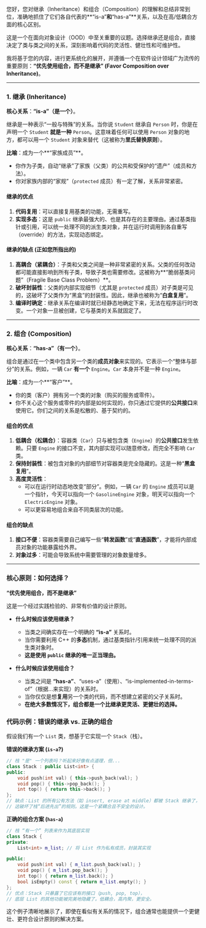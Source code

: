 您好，您对继承（Inheritance）和组合（Composition）的理解和总结非常到位，准确地抓住了它们各自代表的\*\*“is-a”**和**“has-a”\*\*关系，以及在高/低耦合方面的核心区别。

这是一个在面向对象设计（OOD）中至关重要的议题。选择继承还是组合，直接决定了类与类之间的关系，深刻影响着代码的灵活性、健壮性和可维护性。

我将基于您的内容，进行更系统化的展开，并遵循一个在软件设计领域广为流传的重要原则：**“优先使用组合，而不是继承” (Favor Composition over Inheritance)**。

-----

### 1\. 继承 (Inheritance)

**核心关系**：**“is-a”（是一个）**。

继承是一种表示“一般与特殊”的关系。当你说 `Student` 继承自 `Person` 时，你是在声明一个 `Student` **就是一种** `Person`。这意味着任何可以使用 `Person` 对象的地方，都可以用一个 `Student` 对象来替代（这被称为**里氏替换原则**）。

**比喻**：成为一个\*\*“家族成员”\*\*。

  * 你作为子类，自动“继承”了家族（父类）的公共和受保护的“遗产”（成员和方法）。
  * 你对家族内部的“家规”（`protected` 成员）有一定了解，关系非常紧密。

#### 继承的优点

1.  **代码复用**：可以直接复用基类的功能，无需重写。
2.  **实现多态**：这是 `public` 继承最强大的、也是其存在的主要理由。通过基类指针或引用，可以统一处理不同的派生类对象，并在运行时调用到各自重写（override）的方法，实现动态绑定。

#### 继承的缺点 (正如您所指出的)

1.  **高耦合（紧耦合）**：子类和父类之间是一种非常紧密的关系。父类的任何改动都可能直接影响到所有子类，导致子类也需要修改。这被称为\*\*“脆弱基类问题”（Fragile Base Class Problem）\*\*。
2.  **破坏封装性**：父类的内部实现细节（尤其是 `protected` 成员）对子类是可见的，这破坏了父类作为“黑盒”的封装性。因此，继承也被称为“**白盒复用**”。
3.  **编译时确定**：继承关系在编译时就已经静态地确定下来，无法在程序运行时改变。一个对象一旦被创建，它与基类的关系就固定了。

-----

### 2\. 组合 (Composition)

**核心关系**：**“has-a”（有一个）**。

组合是通过在一个类中包含另一个类的**成员对象**来实现的。它表示一个“整体与部分”的关系。例如，一辆 `Car` **有一个** `Engine`。`Car` 本身并不是一种 `Engine`。

**比喻**：成为一个\*\*“客户”\*\*。

  * 你的类（客户）拥有另一个类的对象（购买的服务或零件）。
  * 你不关心这个服务或零件的内部是如何实现的，你只通过它提供的**公共接口**来使用它。你们之间的关系是松散的、基于契约的。

#### 组合的优点

1.  **低耦合（松耦合）**：容器类（`Car`）只与被包含类（`Engine`）的**公共接口**发生依赖。只要 `Engine` 的接口不变，其内部实现可以随意修改，而完全不影响 `Car` 类。
2.  **保持封装性**：被包含对象的内部细节对容器类是完全隐藏的。这是一种“**黑盒复用**”。
3.  **高度灵活性**：
      * 可以在运行时动态地改变“部分”。例如，一辆 `Car` 的 `Engine` 成员可以是一个指针，今天可以指向一个 `GasolineEngine` 对象，明天可以指向一个 `ElectricEngine` 对象。
      * 可以更容易地组合来自不同类层次的功能。

#### 组合的缺点

1.  **接口不便**：容器类需要自己编写一些“**转发函数**”或“**直通函数**”，才能将内部成员对象的功能暴露给外界。
2.  **对象过多**：可能会导致系统中需要管理的对象数量增多。

-----

### 核心原则：如何选择？

**“优先使用组合，而不是继承”**

这是一个经过实践检验的、非常有价值的设计原则。

  * **什么时候应该使用继承？**

      * 当类之间确实存在一个明确的 **“is-a”** 关系时。
      * 当你需要利用 C++ 的**多态**机制，通过基类指针/引用来统一处理不同的派生类对象时。
      * **这是使用 `public` 继承的唯一正当理由。**

  * **什么时候应该使用组合？**

      * 当类之间是 **“has-a”**、“uses-a”（使用）、“is-implemented-in-terms-of”（根据...来实现）的关系时。
      * 当你仅仅是想**复用**另一个类的代码，而不想建立紧密的父子关系时。
      * **在绝大多数情况下，组合都是一个比继承更灵活、更健壮的选择。**

### 代码示例：错误的继承 vs. 正确的组合

假设我们有一个 `List` 类，想基于它实现一个 `Stack`（栈）。

**错误的继承方案 (`is-a`?)**

```cpp
// 栈 "是" 一个列表吗？听起来好像有点道理，但...
class Stack : public List<int> {
public:
    void push(int val) { this->push_back(val); }
    void pop() { this->pop_back(); }
    int top() { return this->back(); }
};
// 缺点：List 的所有公有方法（如 insert, erase at middle）都被 Stack 继承了，
// 这破坏了栈“后进先出”的规则。这是一个紧耦合且不安全的设计。
```

**正确的组合方案 (`has-a`)**

```cpp
// 栈 “有一个” 列表来作为其底层实现
class Stack {
private:
    List<int> m_list; // 将 List 作为私有成员，封装其实现

public:
    void push(int val) { m_list.push_back(val); }
    void pop() { m_list.pop_back(); }
    int top() { return m_list.back(); }
    bool isEmpty() const { return m_list.empty(); }
};
// 优点：Stack 只暴露了它应该有的接口（push, pop, top），
// 底层 List 的其他功能被完美地隐藏了。低耦合，高内聚，更安全。
```

这个例子清晰地展示了，即使在看似有关系的情况下，组合通常也能提供一个更健壮、更符合设计原则的解决方案。